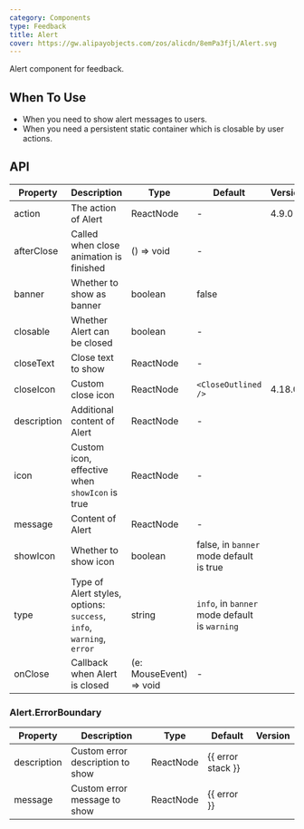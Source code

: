 ```yaml
---
category: Components
type: Feedback
title: Alert
cover: https://gw.alipayobjects.com/zos/alicdn/8emPa3fjl/Alert.svg
---
```


Alert component for feedback.

## When To Use

- When you need to show alert messages to users.
- When you need a persistent static container which is closable by user actions.

## API

| Property | Description | Type | Default | Version |
| --- | --- | --- | --- | --- |
| action | The action of Alert | ReactNode | - | 4.9.0 |
| afterClose | Called when close animation is finished | () => void | - |  |
| banner | Whether to show as banner | boolean | false |  |
| closable | Whether Alert can be closed | boolean | - |  |
| closeText | Close text to show | ReactNode | - |  |
| closeIcon | Custom close icon | ReactNode | `<CloseOutlined />` | 4.18.0 |
| description | Additional content of Alert | ReactNode | - |  |
| icon | Custom icon, effective when `showIcon` is true | ReactNode | - |  |
| message | Content of Alert | ReactNode | - |  |
| showIcon | Whether to show icon | boolean | false, in `banner` mode default is true |  |
| type | Type of Alert styles, options: `success`, `info`, `warning`, `error` | string | `info`, in `banner` mode default is `warning` |  |
| onClose | Callback when Alert is closed | (e: MouseEvent) => void | - |  |

### Alert.ErrorBoundary

| Property    | Description                      | Type      | Default           | Version |
| ----------- | -------------------------------- | --------- | ----------------- | ------- |
| description | Custom error description to show | ReactNode | {{ error stack }} |         |
| message     | Custom error message to show     | ReactNode | {{ error }}       |         |
